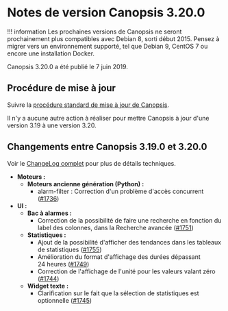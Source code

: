 # Notes de version Canopsis 3.20.0

!!! information
    Les prochaines versions de Canopsis ne seront prochainement plus compatibles avec Debian 8, sorti début 2015. Pensez à migrer vers un environnement supporté, tel que Debian 9, CentOS 7 ou encore une installation Docker.

Canopsis 3.20.0 a été publié le 7 juin 2019.

## Procédure de mise à jour

Suivre la [procédure standard de mise à jour de Canopsis](../guide-administration/mise-a-jour/index.md).

Il n'y a aucune autre action à réaliser pour mettre Canopsis à jour d'une version 3.19 à une version 3.20.

## Changements entre Canopsis 3.19.0 et 3.20.0

Voir le [ChangeLog complet](https://git.canopsis.net/canopsis/canopsis/blob/develop/CHANGELOG.md) pour plus de détails techniques.

*  **Moteurs :**
    *  **Moteurs ancienne génération (Python) :**
        *  alarm-filter : Correction d'un problème d'accès concurrent ([#1736](https://git.canopsis.net/canopsis/canopsis/issues/1736))
*  **UI :**
    *  **Bac à alarmes :**
        *  Correction de la possibilité de faire une recherche en fonction du label des colonnes, dans la Recherche avancée ([#1751](https://git.canopsis.net/canopsis/canopsis/issues/1751))
    *  **Statistiques :**
        *  Ajout de la possibilité d'afficher des tendances dans les tableaux de statistiques ([#1755](https://git.canopsis.net/canopsis/canopsis/issues/1755))
        *  Amélioration du format d'affichage des durées dépassant 24 heures ([#1749](https://git.canopsis.net/canopsis/canopsis/issues/1749))
        *  Correction de l'affichage de l'unité pour les valeurs valant zéro ([#1744](https://git.canopsis.net/canopsis/canopsis/issues/1744))
    *  **Widget texte :**
        *  Clarification sur le fait que la sélection de statistiques est optionnelle ([#1745](https://git.canopsis.net/canopsis/canopsis/issues/1745))
